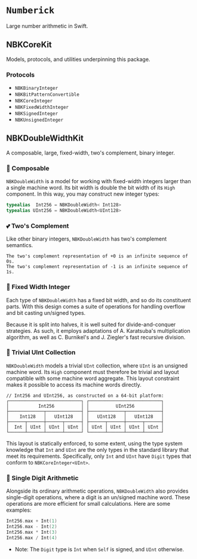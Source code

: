 # ``Numberick``

Large number arithmetic in Swift.

## NBKCoreKit

Models, protocols, and utilities underpinning this package.

### Protocols

- ``NBKBinaryInteger``
- ``NBKBitPatternConvertible``
- ``NBKCoreInteger``
- ``NBKFixedWidthInteger``
- ``NBKSignedInteger``
- ``NBKUnsignedInteger``

## NBKDoubleWidthKit

A composable, large, fixed-width, two's complement, binary integer.

### 🧩 Composable

``NBKDoubleWidth`` is a model for working with fixed-width integers larger
than a single machine word. Its bit width is double the bit width of its `High`
component. In this way, you may construct new integer types:

```swift
typealias  Int256 = NBKDoubleWidth< Int128>
typealias UInt256 = NBKDoubleWidth<UInt128>
```

### 💕 Two's Complement

Like other binary integers, ``NBKDoubleWidth`` has two's complement semantics. 

```
The two's complement representation of +0 is an infinite sequence of 0s.
The two's complement representation of -1 is an infinite sequence of 1s.
```

### 🏰 Fixed Width Integer

Each type of ``NBKDoubleWidth`` has a fixed bit width, and so do its
constituent parts. With this design comes a suite of operations for handling 
overflow and bit casting un/signed types.

Because it is split into halves, it is well suited for divide-and-conquer
strategies. As such, it employs adaptations of A. Karatsuba's multiplication 
algorithm, as well as C. Burnikel's and J. Ziegler's fast recursive division.

### 📖 Trivial UInt Collection

``NBKDoubleWidth`` models a trivial `UInt` collection, where `UInt` is an
unsigned machine word. Its `High` component must therefore be trivial and 
layout compatible with some machine word aggregate. This layout constraint
makes it possible to access its machine words directly.

```
// Int256 and UInt256, as constructed on a 64-bit platform:
┌───────────────────────────┐ ┌───────────────────────────┐
│           Int256          │ │          UInt256          │
├─────────────┬─────────────┤ ├─────────────┬─────────────┤
│    Int128   │   UInt128   │ │   UInt128   │   UInt128   │
├──────┬──────┼──────┬──────┤ ├──────┬──────┼──────┬──────┤
│  Int │ UInt │ UInt │ UInt │ │ UInt │ UInt │ UInt │ UInt │
└──────┴──────┴──────┴──────┘ └──────┴──────┴──────┴──────┘
```

This layout is statically enforced, to some extent, using the type system
knowledge that `Int` and `UInt` are the only types in the standard library
that meet its requirements. Specifically, only `Int` and `UInt` have `Digit`
types that conform to `NBKCoreInteger<UInt>`.

### 🚀 Single Digit Arithmetic

Alongside its ordinary arithmetic operations, ``NBKDoubleWidth`` also provides
single-digit operations, where a digit is an un/signed machine word. These
operations are more efficient for small calculations. Here are some examples:

```swift
Int256.max + Int(1)
Int256.max - Int(2)
Int256.max * Int(3)
Int256.max / Int(4)
```

- Note: The `Digit` type is `Int` when `Self` is signed, and `UInt` otherwise.
